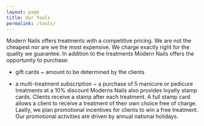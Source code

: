 ```yaml
---
layout: page
title: Our Tools
permalink: /tools/
---
```


Modern Nails offers treatments with a competitive pricing. We are not the cheapest nor are we the most expensive. We charge exactly right for the quality we guarantee.
In addition to the treatments Modern Nails offers the opportunity to purchase:

- gift cards
  ~ amount to be determined by the clients

- a multi-treatment subscription
  ~ a purchase of 5 manicure or pedicure treatments at a 10% discount
  Moderns Nails also provides loyalty stamp cards. Clients receive a stamp after each treatment. A full stamp card allows a client to receive a treatment of their own choice free of charge.
  Lastly, we plan promotional incentives for clients to win a free treatment. Our promotional activities are driven by annual national holidays.
